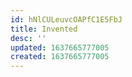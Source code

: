 ```yaml
---
id: hNlCULeuvcOAPfC1E5FbJ
title: Invented
desc: ''
updated: 1637665777005
created: 1637665777005
---
```




